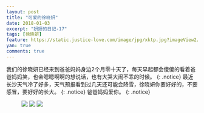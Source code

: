 ```yaml
---
layout: post
title: "可爱的徐晓妍"
date: 2018-01-03
excerpt: "妍妍的日记-17"
tags: [徐晓妍]
feature: https://static.justice-love.com/image/jpg/xktp.jpg?imageView2/1/w/1200/h/500
yan: true
comments: true
---
```

我们的徐晓妍已经来到爸爸妈妈身边2个月零十天了，每天早起都会傻傻的看着爸爸妈妈笑，也会嗯嗯啊啊的想说话，也有大哭大闹不乖的时候。
{: .notice}
最近长沙天气冷了好多，天气预报看到过几天还可能会降雪，徐晓妍你要好好的，不要感冒，要好好的长大。
{: .notice}
爸爸妈妈爱你。
{: .notice}
<figure>
    <a href="{{ site.staticUrl }}/yanyan/image/xizao1.JPG"><img src="{{ site.staticUrl }}/yanyan/image/xizao1.JPG" /></a>
    <a href="{{ site.staticUrl }}/yanyan/image/xizao2.JPG"><img src="{{ site.staticUrl }}/yanyan/image/xizao2.JPG" /></a>
    <a href="{{ site.staticUrl }}/yanyan/image/xizao3.JPG"><img src="{{ site.staticUrl }}/yanyan/image/xizao3.JPG" /></a>
</figure>
